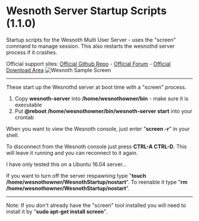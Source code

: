 # Wesnoth Server Startup Scripts (1.1.0)
Startup scripts for the Wesnoth Multi User Server - uses the "screen" command to manage session. This also restarts the wesnothd server process if it crashes.

Official support sites: [Official Github Repo](https://github.com/fstltna/WesnothStartup) - [Official Forum](https://wesnoth.gameplayer.club/index.php/forum/wesnoth-server-tools)  - [Official Download Area](https://wesnoth.gameplayer.club/index.php/downloads/category/5-wesnoth-server-tools)
![Wesnoth Sample Screen](https://wesnoth.gameplayer.club/The_Battle_for_Wesnoth.jpg)

---

These start up the Wesnothd server at boot time with a "screen" process.

1. Copy **wesnoth-server** into **/home/wesnothowner/bin** - make sure it is executable
2. Put **@reboot /home/wesnothowner/bin/wesnoth-server start** into your crontab


When you want to view the Wesnoth console, just enter "**screen -r**" in your shell.

To disconnect from the Wesnoth console just press **CTRL-A CTRL-D**. This will leave it running and you can reconnect to it again.

I have only tested this on a Ubuntu 16.04 server...

If you want to turn off the server respawning type "**touch /home/wesnothowner/WesnothStartup/nostart**". To reenable it type "**rm /home/wesnothowner/WesnothStartup/nostart**".

---
Note: If you don't already have the "screen" tool installed you will need to install it by "**sudo apt-get install screen**".
